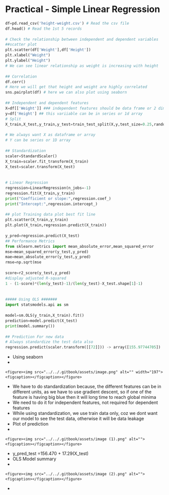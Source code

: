 # Practical - Simple Linear Regression



```python
df=pd.read_csv('height-weight.csv') # Read the csv file
df.head() # Read the 1st 5 records

# Check the relationship between independent and dependent variables
##scatter plot
plt.scatter(df['Weight'],df['Height'])
plt.xlabel("Weight")
plt.ylabel("Height")
# We can see linear relationship as weight is increasing with height

## Correlation
df.corr()
# Here we will get that height and weight are highly correlated
sns.pairplot(df) # here we can also plot using seaborn

## Independent and dependent features
X=df[['Weight']] ### independent features should be data frame or 2 dimesnionalarray
y=df['Height'] ## this variiable can be in series or 1d array
# Split
X_train,X_test,y_train,y_test=train_test_split(X,y,test_size=0.25,random_state=42)

# We always want X as dataframe or array
# Y can be series or 1D array

## Standardization
scaler=StandardScaler()
X_train=scaler.fit_transform(X_train)
X_test=scaler.transform(X_test)


# Linear Regression
regression=LinearRegression(n_jobs=-1)
regression.fit(X_train,y_train)
print("Coefficient or slope:",regression.coef_)
print("Intercept:",regression.intercept_)

## plot Training data plot best fit line
plt.scatter(X_train,y_train)
plt.plot(X_train,regression.predict(X_train))

y_pred=regression.predict(X_test)
## Performance Metrics
from sklearn.metrics import mean_absolute_error,mean_squared_error
mse=mean_squared_error(y_test,y_pred)
mae=mean_absolute_error(y_test,y_pred)
rmse=np.sqrt(mse

score=r2_score(y_test,y_pred)
#display adjusted R-squared
1 - (1-score)*(len(y_test)-1)/(len(y_test)-X_test.shape[1]-1)


##### Using OLS #######
import statsmodels.api as sm

model=sm.OLS(y_train,X_train).fit()
prediction=model.predict(X_test)
print(model.summary())

## Prediction For new data
# Always standardize the test data also
regression.predict(scaler.transform([[72]])) -> array([155.97744705])
```

* Using seaborn
*

    <figure><img src="../../.gitbook/assets/image.png" alt="" width="197"><figcaption></figcaption></figure>
* We have to do standardization because, the different features can be in different units, as we have to use gradient descent, so if one of the feature is having big blue then it will long time to reach global minima
* We need to do it for independent features, not required for dependent features
* While using standardization, we use train data only, coz we dont want our model to see the test data, otherwise it will be data leakage
* Plot of prediction
*

    <figure><img src="../../.gitbook/assets/image (1).png" alt=""><figcaption></figcaption></figure>
* y\_pred\_test =156.470 + 17.29(X\_test)
* OLS Model summary
*

    <figure><img src="../../.gitbook/assets/image (2).png" alt=""><figcaption></figcaption></figure>
*
